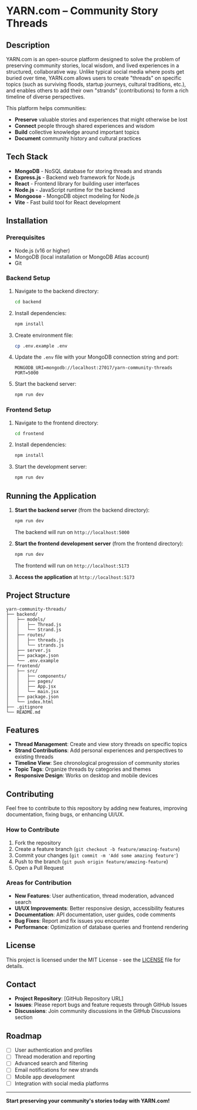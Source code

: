 # YARN.com – Community Story Threads

## Description

YARN.com is an open-source platform designed to solve the problem of preserving community stories, local wisdom, and lived experiences in a structured, collaborative way. Unlike typical social media where posts get buried over time, YARN.com allows users to create "threads" on specific topics (such as surviving floods, startup journeys, cultural traditions, etc.), and enables others to add their own "strands" (contributions) to form a rich timeline of diverse perspectives.

This platform helps communities:
- **Preserve** valuable stories and experiences that might otherwise be lost
- **Connect** people through shared experiences and wisdom
- **Build** collective knowledge around important topics
- **Document** community history and cultural practices

## Tech Stack

- **MongoDB** - NoSQL database for storing threads and strands
- **Express.js** - Backend web framework for Node.js
- **React** - Frontend library for building user interfaces
- **Node.js** - JavaScript runtime for the backend
- **Mongoose** - MongoDB object modeling for Node.js
- **Vite** - Fast build tool for React development

## Installation

### Prerequisites

- Node.js (v16 or higher)
- MongoDB (local installation or MongoDB Atlas account)
- Git

### Backend Setup

1. Navigate to the backend directory:
   ```bash
   cd backend
   ```

2. Install dependencies:
   ```bash
   npm install
   ```

3. Create environment file:
   ```bash
   cp .env.example .env
   ```

4. Update the `.env` file with your MongoDB connection string and port:
   ```
   MONGODB_URI=mongodb://localhost:27017/yarn-community-threads
   PORT=5000
   ```

5. Start the backend server:
   ```bash
   npm run dev
   ```

### Frontend Setup

1. Navigate to the frontend directory:
   ```bash
   cd frontend
   ```

2. Install dependencies:
   ```bash
   npm install
   ```

3. Start the development server:
   ```bash
   npm run dev
   ```

## Running the Application

1. **Start the backend server** (from the backend directory):
   ```bash
   npm run dev
   ```
   The backend will run on `http://localhost:5000`

2. **Start the frontend development server** (from the frontend directory):
   ```bash
   npm run dev
   ```
   The frontend will run on `http://localhost:5173`

3. **Access the application** at `http://localhost:5173`

## Project Structure

```
yarn-community-threads/
├── backend/
│   ├── models/
│   │   ├── Thread.js
│   │   └── Strand.js
│   ├── routes/
│   │   ├── threads.js
│   │   └── strands.js
│   ├── server.js
│   ├── package.json
│   └── .env.example
├── frontend/
│   ├── src/
│   │   ├── components/
│   │   ├── pages/
│   │   ├── App.jsx
│   │   └── main.jsx
│   ├── package.json
│   └── index.html
├── .gitignore
└── README.md
```

## Features

- **Thread Management**: Create and view story threads on specific topics
- **Strand Contributions**: Add personal experiences and perspectives to existing threads
- **Timeline View**: See chronological progression of community stories
- **Topic Tags**: Organize threads by categories and themes
- **Responsive Design**: Works on desktop and mobile devices

## Contributing

Feel free to contribute to this repository by adding new features, improving documentation, fixing bugs, or enhancing UI/UX. 

### How to Contribute

1. Fork the repository
2. Create a feature branch (`git checkout -b feature/amazing-feature`)
3. Commit your changes (`git commit -m 'Add some amazing feature'`)
4. Push to the branch (`git push origin feature/amazing-feature`)
5. Open a Pull Request

### Areas for Contribution

- **New Features**: User authentication, thread moderation, advanced search
- **UI/UX Improvements**: Better responsive design, accessibility features
- **Documentation**: API documentation, user guides, code comments
- **Bug Fixes**: Report and fix issues you encounter
- **Performance**: Optimization of database queries and frontend rendering

## License

This project is licensed under the MIT License - see the [LICENSE](LICENSE) file for details.

## Contact

- **Project Repository**: [GitHub Repository URL]
- **Issues**: Please report bugs and feature requests through GitHub Issues
- **Discussions**: Join community discussions in the GitHub Discussions section

## Roadmap

- [ ] User authentication and profiles
- [ ] Thread moderation and reporting
- [ ] Advanced search and filtering
- [ ] Email notifications for new strands
- [ ] Mobile app development
- [ ] Integration with social media platforms

---

**Start preserving your community's stories today with YARN.com!**
